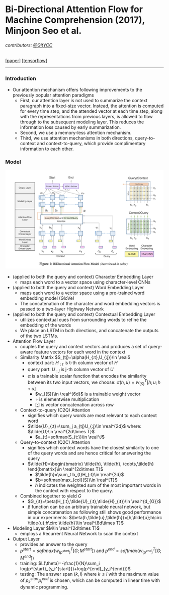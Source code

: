 # Bi-Directional Attention Flow for Machine Comprehension (2017), Minjoon Seo et al.

###### contributors: [@GitYCC](https://github.com/GitYCC)

\[[paper](https://arxiv.org/abs/1611.01603)\] \[[tensorflow](https://github.com/allenai/bi-att-flow)\] 

---

### Introduction

- Our attention mechanism offers following improvements to the previously popular attention paradigms
  - First, our attention layer is not used to summarize the context paragraph into a fixed-size vector. Instead, the attention is computed for every time step, and the attended vector at each time step, along with the representations from previous layers, is allowed to flow through to the subsequent modeling layer. This reduces the information loss caused by early summarization.
  - Second, we use a memory-less attention mechanism.
  - Third, we use attention mechanisms in both directions, query-to-context and context-to-query, which provide complimentary information to each other.

### Model

![](assets/BiDAF_01.png)

- (applied to both the query and context) Character Embedding Layer
  - maps each word to a vector space using character-level CNNs
- (applied to both the query and context) Word Embedding Layer
  - maps each word to a vector space using a pre-trained word embedding model (GloVe)
  - The concatenation of the character and word embedding vectors is passed to a two-layer Highway Network
- (applied to both the query and context) Contextual Embedding Layer
  - utilizes contextual cues from surrounding words to refine the embedding of the words
  - We place an LSTM in both directions, and concatenate the outputs of the two LSTMs.
- Attention Flow Layer
  - couples the query and context vectors and produces a set of query-aware feature vectors for each word in the context
  - Similarity Matrix $S_{tj}=\alpha(H_{:t},U_{:j})\in \real$
    - context part: $H_{:t}$ is t-th column vector of $H$
    - query part: $U_{:j}$ is j-th column vector of $U$
    - $\alpha$ is a trainable scalar function that encodes the similarity between its two input vectors, we choose: $\alpha(h,u)=w_{(S)}^T[h;u;h\circ u]$  
      -  $w_{(S)}\in \real^{6d}$ is a trainable weight vector
      - $\circ$ is elementwise multiplication
      - $[;]$ is vector concatenation across row
  - Context-to-query (C2Q) Attention
    - signifies which query words are most relevant to each context word
    - $\tilde{U}_{:t}=\sum_j a_{tj}U_{:j}\in \real^{2d}$  where: $\tilde{U}\in \real^{2d\times T}$
      - $a_{t}=softmax(S_{t:})\in \real^J$
  - Query-to-context (Q2C) Attention
    - signifies which context words have the closest similarity to one of the query words and are hence critical for answering the query
    - $\tilde{H}=\begin{bmatrix} \tilde{h}, \tilde{h}, \cdots,\tilde{h} \end{bmatrix}\in \real^{2d\times T}$
      - $\tilde{h}=\sum_t b_{t}H_{:t}\in \real^{2d}$ 
      - $b=softmax(max_{col}(S))\in \real^{T}$
      - $\tilde{h}$ indicates the weighted sum of the most important words in the context with respect to the query.
  - Combined together to yield $G$
    - $G_{:t}=\beta(H_{:t},\tilde{U}_{:t},\tilde{H}_{:t})\in \real^{d_{G}}$
    - $\beta$ function can be an arbitrary trainable neural network, but simple concatenation as following still shows good performance in our experiments: $\beta(h,\tilde{u},\tilde{h})=[h;\tilde{u};h\circ \tilde{u};h\circ \tilde{h}]\in \real^{8d\times T}$
- Modeling Layer $M\in \real^{2d\times T}$
  - employs a Recurrent Neural Network to scan the context
- Output Layer
  - provides an answer to the query
  - $p^{start}=softmax(w^T_{(p^{start})}[G;M^{start}])$ and $p^{end}=softmax(w^T_{(p^{end})}[G;M^{end}])$
  - training: $L(\theta)=-\frac{1}{N}\sum_i log(p^{start}_{y_i^{start}})+log(p^{end}_{y_i^{end}})$
  - testing: The answer span $(k,l)$ where $k≤l$ with the maximum value of $p^{start}_kp^{end}_l$ is chosen, which can be computed in linear time with dynamic programming.

